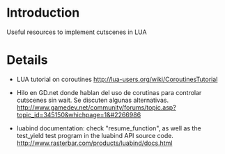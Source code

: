 # Introduction #

Useful resources to implement cutscenes in LUA


# Details #


  * LUA tutorial on coroutines
http://lua-users.org/wiki/CoroutinesTutorial

  * Hilo en GD.net donde hablan del uso de corutinas para controlar cutscenes sin wait. Se discuten algunas alternativas.
http://www.gamedev.net/community/forums/topic.asp?topic_id=345150&whichpage=1&#2266986

  * luabind documentation: check "resume\_function", as well as the test\_yield test program in the luabind API source code.
http://www.rasterbar.com/products/luabind/docs.html